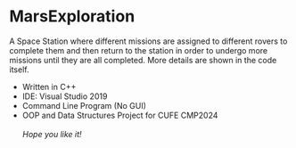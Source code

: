 # MarsExploration
A Space Station where different missions are assigned to different rovers to complete them and then return to 
the station in order to undergo more missions until they are all completed.
More details are shown in the code itself.
- Written in C++
- IDE: Visual Studio 2019
- Command Line Program (No GUI)
- OOP and Data Structures Project for CUFE CMP2024\
\
*Hope you like it!*
